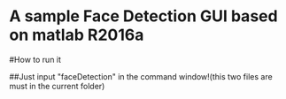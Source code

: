 # A sample Face Detection GUI based on matlab R2016a
#How to run it  

##Just input "faceDetection" in the command window!(this two files are must in the current folder)

